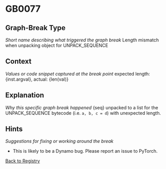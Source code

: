 # GB0077

## Graph-Break Type
*Short name describing what triggered the graph break*
Length mismatch when unpacking object for UNPACK_SEQUENCE

## Context
*Values or code snippet captured at the break point*
expected length: {inst.argval}, actual: {len(val)}

## Explanation
*Why this specific graph break happened*
{seq} unpacked to a list for the UNPACK_SEQUENCE bytecode (i.e. `a, b, c = d`) with unexpected length.

## Hints
*Suggestions for fixing or working around the break*
- This is likely to be a Dynamo bug. Please report an issue to PyTorch.



[Back to Registry](../index.md)
